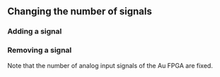 ## Changing the number of signals



### Adding a signal



### Removing a signal



Note that the number of analog input signals of the Au FPGA are fixed.


